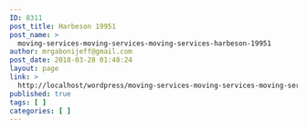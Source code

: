 ```yaml
---
ID: 8311
post_title: Harbeson 19951
post_name: >
  moving-services-moving-services-moving-services-harbeson-19951
author: mrgabonijeff@gmail.com
post_date: 2018-03-28 01:48:24
layout: page
link: >
  http://localhost/wordpress/moving-services-moving-services-moving-services-harbeson-19951/
published: true
tags: [ ]
categories: [ ]
---
```

